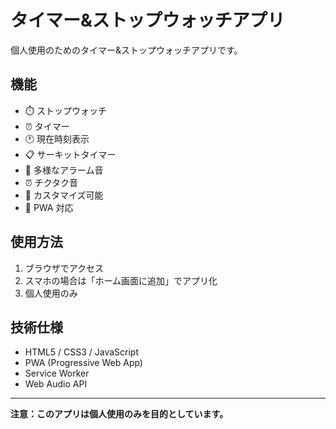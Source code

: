 # タイマー&ストップウォッチアプリ

個人使用のためのタイマー&ストップウォッチアプリです。

## 機能

- ⏱️ ストップウォッチ
- ⏰ タイマー
- 🕐 現在時刻表示
- 📋 サーキットタイマー
- 🔔 多様なアラーム音
- ⏰ チクタク音
- 🎨 カスタマイズ可能
- 📱 PWA 対応

## 使用方法

1. ブラウザでアクセス
2. スマホの場合は「ホーム画面に追加」でアプリ化
3. 個人使用のみ

## 技術仕様

- HTML5 / CSS3 / JavaScript
- PWA (Progressive Web App)
- Service Worker
- Web Audio API

---

**注意：このアプリは個人使用のみを目的としています。**

